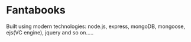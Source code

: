 # Fantabooks 

Built using modern technologies: node.js, express, mongoDB, mongoose, ejs(VC engine), jquery and so on.....